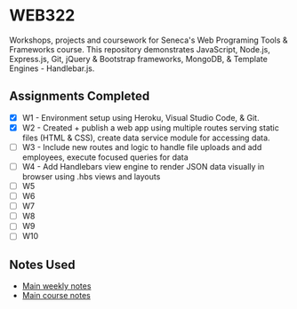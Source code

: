 # WEB322
Workshops, projects and coursework for Seneca's Web Programing Tools & Frameworks course. This repository demonstrates JavaScript, 
Node.js, Express.js, Git, jQuery & Bootstrap frameworks, MongoDB, & Template Engines - Handlebar.js. 

## Assignments Completed
- [x] W1 - Environment setup using Heroku, Visual Studio Code, & Git. 
- [x] W2 - Created + publish a web app using multiple routes serving static files (HTML & CSS), create data service
           module for     accessing data. 
- [ ] W3 - Include new routes and logic to handle file uploads and add employees, execute focused queries for data
- [ ] W4 - Add Handlebars view engine to render JSON data visually in browser using .hbs views and layouts
- [ ] W5
- [ ] W6 
- [ ] W7
- [ ] W8
- [ ] W9 
- [ ] W10

## Notes Used
- [Main weekly notes](http://zenit.senecac.on.ca/~patrick.crawford/index.php/web322/web322-weekly-schedule/)
- [Main course notes](http://zenit.senecac.on.ca/~patrick.crawford/index.php/web322/course-notes/)
